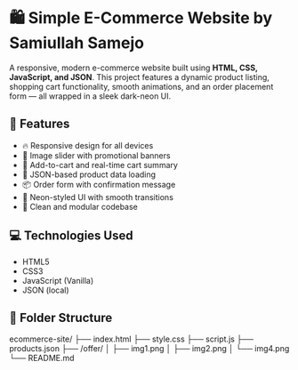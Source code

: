 # 🛍️ Simple E-Commerce Website by Samiullah Samejo

A responsive, modern e-commerce website built using **HTML, CSS, JavaScript, and JSON**. This project features a dynamic product listing, shopping cart functionality, smooth animations, and an order placement form — all wrapped in a sleek dark-neon UI.

## 🚀 Features

- 🔥 Responsive design for all devices
- 🧊 Image slider with promotional banners
- 🛒 Add-to-cart and real-time cart summary
- 🧾 JSON-based product data loading
- 📦 Order form with confirmation message
- 🎨 Neon-styled UI with smooth transitions
- 🔐 Clean and modular codebase

## 💻 Technologies Used

- HTML5
- CSS3
- JavaScript (Vanilla)
- JSON (local)

## 📂 Folder Structure

ecommerce-site/
├── index.html
├── style.css
├── script.js
├── products.json
├── /offer/
│ ├── img1.png
│ ├── img2.png
│ └── img4.png
└── README.md


